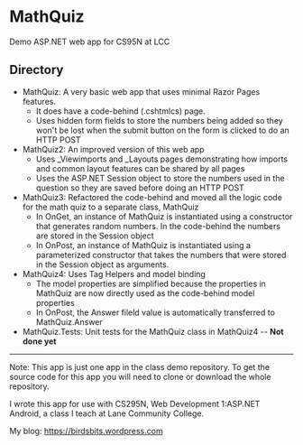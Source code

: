 # MathQuiz
Demo ASP.NET web app for CS95N at LCC


## Directory

* MathQuiz: A very basic web app that uses minimal Razor Pages features. 
    * It does have a code-behind (.cshtmlcs) page.
    * Uses hidden form fields to store the numbers being added so they won't be lost when the submit button on the form is clicked to do an HTTP POST
* MathQuiz2: An improved version of this web app
    * Uses _Viewimports and _Layouts pages demonstrating how imports and common layout features can be shared by all pages
    * Uses the ASP.NET Session object to store the numbers used in the question so they are saved before doing an HTTP POST
* MathQuiz3: Refactored the code-behind and moved all the logic code for the math quiz to a separate class, MathQuiz
    * In OnGet, an instance of MathQuiz is instantiated using a constructor that generates random numbers. In the code-behind the numbers are stored in the Session object
    * In OnPost, an instance of MathQuiz is instantiated using a parameterized constructor that takes the numbers that were stored in the Session object as arguments.
* MathQuiz4: Uses Tag Helpers and model binding
    * The model properties are simplified because the properties in MathQuiz are now directly used as the code-behind model properties
    * In OnPost, the Answer fileld value is automatically transferred to MathQuiz.Answer
* MathQuiz.Tests: Unit tests for the MathQuiz class in MathQuiz4 -- __Not done yet__

----

Note: This app is just one app in the class demo repository.
To get the source code for this app you will need to
clone or download the whole repository.


I wrote this app for use with CS295N, Web Development 1:ASP.NET Android, a class I teach at Lane Community College.

My blog:
<https://birdsbits.wordpress.com>
